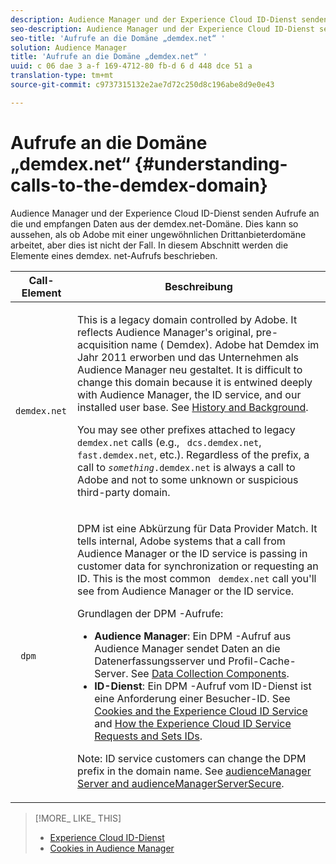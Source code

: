 ```yaml
---
description: Audience Manager und der Experience Cloud ID-Dienst senden Aufrufe an die und empfangen Daten aus der demdex.net-Domäne. Dies kann so aussehen, als ob Adobe mit einer ungewöhnlichen Drittanbieterdomäne arbeitet, aber dies ist nicht der Fall. In diesem Abschnitt werden die Elemente eines demdex. net-Aufrufs beschrieben.
seo-description: Audience Manager und der Experience Cloud ID-Dienst senden Aufrufe an die und empfangen Daten aus der demdex.net-Domäne. Dies kann so aussehen, als ob Adobe mit einer ungewöhnlichen Drittanbieterdomäne arbeitet, aber dies ist nicht der Fall. In diesem Abschnitt werden die Elemente eines demdex. net-Aufrufs beschrieben.
seo-title: 'Aufrufe an die Domäne „demdex.net“ '
solution: Audience Manager
title: 'Aufrufe an die Domäne „demdex.net“ '
uuid: c 06 dae 3 a-f 169-4712-80 fb-d 6 d 448 dce 51 a
translation-type: tm+mt
source-git-commit: c9737315132e2ae7d72c250d8c196abe8d9e0e43

---
```



# Aufrufe an die Domäne „demdex.net“ {#understanding-calls-to-the-demdex-domain}

Audience Manager und der Experience Cloud ID-Dienst senden Aufrufe an die und empfangen Daten aus der demdex.net-Domäne. Dies kann so aussehen, als ob Adobe mit einer ungewöhnlichen Drittanbieterdomäne arbeitet, aber dies ist nicht der Fall. In diesem Abschnitt werden die Elemente eines demdex. net-Aufrufs beschrieben.

<table id="table_B846CBEDDA4C4AD19416F7C27FC325C6"> 
 <thead> 
  <tr> 
   <th colname="col1" class="entry"> Call-Element </th> 
   <th colname="col2" class="entry"> Beschreibung </th> 
  </tr> 
 </thead>
 <tbody> 
  <tr> 
   <td colname="col1"> <p> <code> demdex.net</code> </p> </td> 
   <td colname="col2"> <p>This is a legacy domain controlled by <span class="keyword"> Adobe</span>. It reflects <span class="keyword"> Audience Manager</span>'s original, pre-acquisition name (<span class="keyword"> Demdex</span>). <span class="keyword"> Adobe</span> hat <span class="keyword"> Demdex</span> im Jahr 2011 erworben und das Unternehmen als <span class="keyword"> Audience Manager neu gestaltet</span>. It is difficult to change this domain because it is entwined deeply with <span class="keyword"> Audience Manager</span>, the <span class="wintitle"> ID service</span>, and our installed user base. See <a href="../overview/aam-overview.md#history-and-background"> History and Background</a>. </p> <p>You may see other prefixes attached to legacy <code> demdex.net</code> calls (e.g., <code> dcs.demdex.net</code>, <code> fast.demdex.net</code>, etc.). Regardless of the prefix, a call to <code><i>something</i>.demdex.net</code> is always a call to <span class="keyword"> Adobe</span> and not to some unknown or suspicious third-party domain. </p> </td> 
  </tr> 
  <tr> 
   <td colname="col1"> <p> <code> dpm</code> </p> </td> 
   <td colname="col2"> <p><span class="wintitle"> DPM</span> ist eine Abkürzung für <span class="wintitle"> Data Provider Match</span>. It tells internal, <span class="keyword"> Adobe</span> systems that a call from <span class="keyword"> Audience Manager</span> or the <span class="wintitle"> ID service</span> is passing in customer data for synchronization or requesting an ID. This is the most common <code> demdex.net</code> call you'll see from <span class="keyword"> Audience Manager</span> or the <span class="wintitle"> ID service</span>. </p> <p><span class="wintitle"> Grundlagen der DPM</span> -Aufrufe: </p> <p> 
     <ul id="ul_44023BB060774518BE414EE10820C141"> 
      <li id="li_0F94D1988A6944BA885FD40AB26FC49F"> <b><span class="keyword"> Audience Manager</span></b>: Ein <span class="wintitle"> DPM</span> -Aufruf aus <span class="keyword"> Audience Manager</span> sendet Daten an die <span class="wintitle"> Datenerfassungsserver</span> und <span class="wintitle"> Profil-Cache-Server</span>. See <a href="../reference/system-components/components-data-collection.md"> Data Collection Components</a>. </li> 
      <li id="li_5A7EA9EE16EE4D828F0A24AE2B969122"> <b><span class="wintitle"> ID-Dienst</span></b>: Ein <span class="wintitle"> DPM</span> -Aufruf vom <span class="wintitle"> ID-Dienst</span> ist eine Anforderung einer Besucher-ID. See <a href="https://marketing.adobe.com/resources/help/en_US/mcvid/mcvid_cookies.html" format="https" scope="external"> Cookies and the Experience Cloud ID Service</a> and <a href="https://marketing.adobe.com/resources/help/en_US/mcvid/mcvid_id_request.html" format="https" scope="external"> How the Experience Cloud ID Service Requests and Sets IDs</a>. </li> 
     </ul> </p> <p> <p>Note:  <span class="wintitle"> ID service</span> customers can change the <span class="wintitle"> DPM</span> prefix in the domain name. See <a href="https://marketing.adobe.com/resources/help/en_US/mcvid/mcvid-subdomain-config.html" format="https" scope="external"> audienceManager Server and audienceManagerServerSecure</a>. </p> </p> </td> 
  </tr> 
 </tbody> 
</table>

>[!MORE_ LIKE_ THIS]
>
>* [Experience Cloud ID-Dienst](https://marketing.adobe.com/resources/help/en_US/mcvid/)
>* [Cookies in Audience Manager](https://marketing.adobe.com/resources/help/en_US/whitepapers/cookies/cookies_am.html)

